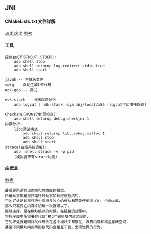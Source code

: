 ## JNI

#### CMakeLists.txt 文件详解 
[点击这里](https://blog.csdn.net/u012528526/article/details/80647537)
[参考](https://www.cnblogs.com/chenxibobo/p/7678389.html)

#### 工具

    控制台打印STDOUT、STDERR：
        adb shell stop
        adb shell setprop log.redirect-stdio true
        adb shell start
        
    javah -- 生成头文件
    swig -- 自动生成JNI代码
    ndk-gdb -- 调试
    
    ndk-stack -- 堆栈跟踪分析
        adb logcat | ndk-stack -sym obj/local/x86 (logcat打印堆栈跟踪)
    
    CheckJNI(对JNI的扩展检查):
        adb shell setprop debug.checkjni 1
    内存分析：
        libc调试模式
            adb shell setprop libc.debug.malloc 1
            adb shell stop
            adb shell start
    strace(监控系统调用):
        adb  shell strace -v -p pid
        (模拟器带有strace功能)
        
#### 库概念

[参考](https://blog.csdn.net/koibiki/article/details/80952367)
    
    最后是所谓的动态库和静态库的概念。
    所谓动态库是程序运行时动态加载进进程内的，
    它的好处是如果程序中有很多独立的模块都需要使用同样的一个动态库，
    那么只需要在内存中加载一次就可以了。
    而静态库，是在模块编译的时候，在链接的过程中，
    将程序库中所需要的代码“拷贝”到模块内部实现的，
    它的坏处就是同样的代码会在各个模块中都存在，浪费内存和磁盘存储空间，
    甚至不同模块间的库函数代码会相互干扰，出现诡异的行为。
            